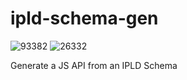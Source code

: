 # ipld-schema-gen

![93382](https://img.shields.io/badge/compiled%20bundle-93k-yellowgreen) ![26332](https://img.shields.io/badge/gzipped%20bundle-26k-yellowgreen)

Generate a JS API from an IPLD Schema
